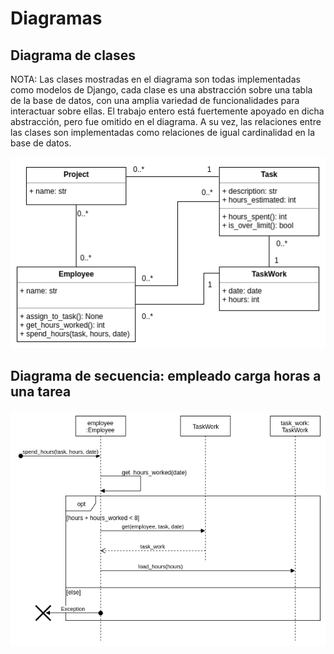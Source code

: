 # Diagramas

## Diagrama de clases
NOTA: Las clases mostradas en el diagrama son todas implementadas como modelos de Django, 
cada clase es una abstracción sobre una tabla de la base de datos, con una amplia variedad de funcionalidades para interactuar
sobre ellas. El trabajo entero está fuertemente apoyado en dicha abstracción, pero fue omitido en el diagrama. A su vez,
las relaciones entre las clases son implementadas como relaciones de igual cardinalidad en la base de datos.

![diagrama de clases](https://raw.githubusercontent.com/lucaslavandeira/psa-time-tracker/master/docs/Diagrama%20de%20clases.png)

## Diagrama de secuencia: empleado carga horas a una tarea

![diagrama de secuencia](https://raw.githubusercontent.com/lucaslavandeira/psa-time-tracker/master/docs/Diagrama%20de%20secuencia.png)
